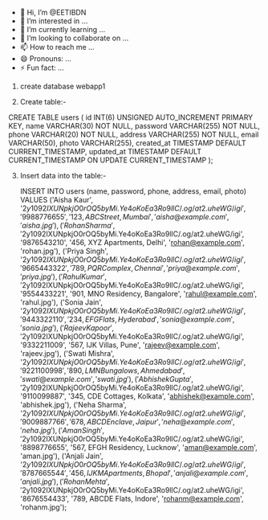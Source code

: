 - 👋 Hi, I’m @EETIBDN
- 👀 I’m interested in ...
- 🌱 I’m currently learning ...
- 💞️ I’m looking to collaborate on ...
- 📫 How to reach me ...
- 😄 Pronouns: ...
- ⚡ Fun fact: ...
1) create database webapp1

2) Create table:-

CREATE TABLE users (
  id INT(6) UNSIGNED AUTO_INCREMENT PRIMARY KEY,
  name VARCHAR(30) NOT NULL,
  password VARCHAR(255) NOT NULL,
  phone VARCHAR(20) NOT NULL,
  address VARCHAR(255) NOT NULL,
  email VARCHAR(50),
  photo VARCHAR(255),
  created_at TIMESTAMP DEFAULT CURRENT_TIMESTAMP,
  updated_at TIMESTAMP DEFAULT CURRENT_TIMESTAMP ON UPDATE CURRENT_TIMESTAMP 
);



3) Insert data into the table:-

   INSERT INTO users (name, password, phone, address, email, photo) VALUES
('Aisha Kaur', '$2y$10$92IXUNpkjO0rOQ5byMi.Ye4oKoEa3Ro9llC/.og/at2.uheWG/igi', '9988776655', '123, ABC Street, Mumbai', 'aisha@example.com', 'aisha.jpg'),
('Rohan Sharma', '$2y$10$92IXUNpkjO0rOQ5byMi.Ye4oKoEa3Ro9llC/.og/at2.uheWG/igi', '9876543210', '456, XYZ Apartments, Delhi', 'rohan@example.com', 'rohan.jpg'),
('Priya Singh', '$2y$10$92IXUNpkjO0rOQ5byMi.Ye4oKoEa3Ro9llC/.og/at2.uheWG/igi', '9665443322', '789, PQR Complex, Chennai', 'priya@example.com', 'priya.jpg'),
('Rahul Kumar', '$2y$10$92IXUNpkjO0rOQ5byMi.Ye4oKoEa3Ro9llC/.og/at2.uheWG/igi', '9554433221', '901, MNO Residency, Bangalore', 'rahul@example.com', 'rahul.jpg'),
('Sonia Jain', '$2y$10$92IXUNpkjO0rOQ5byMi.Ye4oKoEa3Ro9llC/.og/at2.uheWG/igi', '9443322110', '234, EFG Flats, Hyderabad', 'sonia@example.com', 'sonia.jpg'),
('Rajeev Kapoor', '$2y$10$92IXUNpkjO0rOQ5byMi.Ye4oKoEa3Ro9llC/.og/at2.uheWG/igi', '9332211009', '567, IJK Villas, Pune', 'rajeev@example.com', 'rajeev.jpg'),
('Swati Mishra', '$2y$10$92IXUNpkjO0rOQ5byMi.Ye4oKoEa3Ro9llC/.og/at2.uheWG/igi', '9221100998', '890, LMN Bungalows, Ahmedabad', 'swati@example.com', 'swati.jpg'),
('Abhishek Gupta', '$2y$10$92IXUNpkjO0rOQ5byMi.Ye4oKoEa3Ro9llC/.og/at2.uheWG/igi', '9110099887', '345, CDE Cottages, Kolkata', 'abhishek@example.com', 'abhishek.jpg'),
('Neha Sharma', '$2y$10$92IXUNpkjO0rOQ5byMi.Ye4oKoEa3Ro9llC/.og/at2.uheWG/igi', '9009887766', '678, ABCD Enclave, Jaipur', 'neha@example.com', 'neha.jpg'),
('Aman Singh', '$2y$10$92IXUNpkjO0rOQ5byMi.Ye4oKoEa3Ro9llC/.og/at2.uheWG/igi', '8898776655', '567, EFGH Residency, Lucknow', 'aman@example.com', 'aman.jpg'),
('Anjali Jain', '$2y$10$92IXUNpkjO0rOQ5byMi.Ye4oKoEa3Ro9llC/.og/at2.uheWG/igi', '8787665544', '456, IJKM Apartments, Bhopal', 'anjali@example.com', 'anjali.jpg'),
('Rohan Mehta', '$2y$10$92IXUNpkjO0rOQ5byMi.Ye4oKoEa3Ro9llC/.og/at2.uheWG/igi', '8676554433', '789, ABCDE Flats, Indore', 'rohanm@example.com', 'rohanm.jpg');

<!---
EETIBDN/EETIBDN is a ✨ special ✨ repository because its `README.md` (this file) appears on your GitHub profile.
You can click the Preview link to take a look at your changes.
--->
